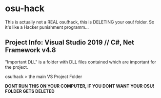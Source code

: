 # osu-hack
This is actually not a REAL osu!hack, this is DELETING your osu! folder. So it's like a Hacker punishment programm...

Project Info:
Visual Studio 2019 // C#, Net Framework v4.8
----
"Important DLL" is a folder with DLL files contained which are important for the project.

osu!hack > the main VS Project Folder

**DONT RUN THIS ON YOUR COMPUTER, IF YOU DONT WANT YOUR OSU! FOLDER GETS DELETED**
